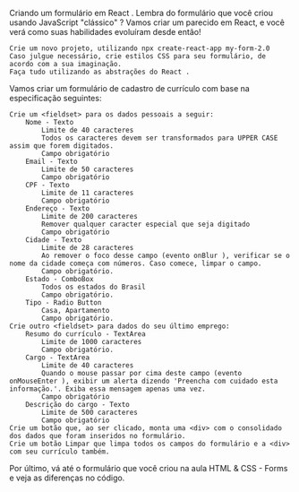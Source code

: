  Criando um formulário em React .
Lembra do formulário que você criou usando JavaScript "clássico" ? Vamos criar um parecido em React, e você verá como suas habilidades evoluíram desde então!

    Crie um novo projeto, utilizando npx create-react-app my-form-2.0
    Caso julgue necessário, crie estilos CSS para seu formulário, de acordo com a sua imaginação.
    Faça tudo utilizando as abstrações do React .

Vamos criar um formulário de cadastro de currículo com base na especificação seguintes:

    Crie um <fieldset> para os dados pessoais a seguir:
        Nome - Texto
            Limite de 40 caracteres
            Todos os caracteres devem ser transformados para UPPER CASE assim que forem digitados.
            Campo obrigatório
        Email - Texto
            Limite de 50 caracteres
            Campo obrigatório
        CPF - Texto
            Limite de 11 caracteres
            Campo obrigatório
        Endereço - Texto
            Limite de 200 caracteres
            Remover qualquer caracter especial que seja digitado
            Campo obrigatório
        Cidade - Texto
            Limite de 28 caracteres
            Ao remover o foco desse campo (evento onBlur ), verificar se o nome da cidade começa com números. Caso comece, limpar o campo.
            Campo obrigatório.
        Estado - ComboBox
            Todos os estados do Brasil
            Campo obrigatório.
        Tipo - Radio Button
            Casa, Apartamento
            Campo obrigatório.
    Crie outro <fieldset> para dados do seu último emprego:
        Resumo do currículo - TextArea
            Limite de 1000 caracteres
            Campo obrigatório.
        Cargo - TextArea
            Limite de 40 caracteres
            Quando o mouse passar por cima deste campo (evento onMouseEnter ), exibir um alerta dizendo 'Preencha com cuidado esta informação.'. Exiba essa mensagem apenas uma vez.
            Campo obrigatório
        Descrição do cargo - Texto
            Limite de 500 caracteres
            Campo obrigatório
    Crie um botão que, ao ser clicado, monta uma <div> com o consolidado dos dados que foram inseridos no formulário.
    Crie um botão Limpar que limpa todos os campos do formulário e a <div> com seu currículo também.

Por último, vá até o formulário que você criou na aula HTML & CSS - Forms e veja as diferenças no código. 